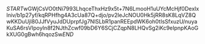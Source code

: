 $START$wGWjCsVO0tNi7993LhqceThxHz9x5t+7N6LmooH1uUYcMcHjf0DexIxlniv/b1p27yf/kqRPHfhg4A3cUa87Q+djo/pv2IeJcNOU0Hk5jRR8sK8LqVZ8QwKKDuUjl80JJfVyuJdDUprpfJg7NlSLbR1panREEpdWK6oh0tIsSfxuzU/nuyaKuSA6rsVIpoyIn8f2NJthZcwf09bD6Y6SCjCZqpN8LHQvSg2iKc9eIpnpKAoGkXUG0gBwh6hqozSw$END$